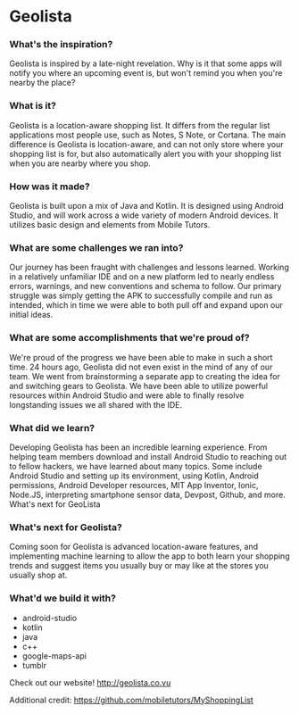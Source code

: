 # Geolista

### What's the inspiration?

Geolista is inspired by a late-night revelation. Why is it that some apps will notify you where an upcoming event is, but won't remind you when you're nearby the place?

### What is it?

Geolista is a location-aware shopping list. It differs from the regular list applications most people use, such as Notes, S Note, or Cortana. The main difference is Geolista is location-aware, and can not only store where your shopping list is for, but also automatically alert you with your shopping list when you are nearby where you shop.

### How was it made?

Geolista is built upon a mix of Java and Kotlin. It is designed using Android Studio, and will work across a wide variety of modern Android devices. It utilizes basic design and elements from Mobile Tutors. 

### What are some challenges we ran into?

Our journey has been fraught with challenges and lessons learned. Working in a relatively unfamiliar IDE and on a new platform led to nearly endless errors, warnings, and new conventions and schema to follow. Our primary struggle was simply getting the APK to successfully compile and run as intended, which in time we were able to both pull off and expand upon our initial ideas.

### What are some accomplishments that we're proud of?

We're proud of the progress we have been able to make in such a short time. 24 hours ago, Geolista did not even exist in the mind of any of our team. We went from brainstorming a separate app to creating the idea for and switching gears to Geolista. We have been able to utilize powerful resources within Android Studio and were able to finally resolve longstanding issues we all shared with the IDE. 

### What did we learn?

Developing Geolista has been an incredible learning experience. From helping team members download and install Android Studio to reaching out to fellow hackers, we have learned about many topics. Some include Android Studio and setting up its environment, using Kotlin, Android permissions, Android Developer resources, MIT App Inventor, Ionic, Node.JS, interpreting smartphone sensor data, Devpost, Github, and more. What's next for GeoLista

### What's next for Geolista?

Coming soon for Geolista is advanced location-aware features, and implementing machine learning to allow the app to both learn your shopping trends and suggest items you usually buy or may like at the stores you usually shop at.

### What'd we build it with?

* android-studio
* kotlin
* java
* c++
* google-maps-api
* tumblr


Check out our website! http://geolista.co.vu

Additional credit: https://github.com/mobiletutors/MyShoppingList